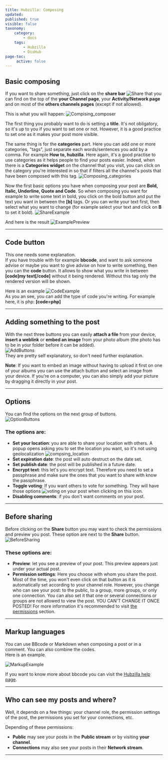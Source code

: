 ```yaml
---
title: Hubzilla: Composing
updated:
published: true
visible: false
taxonomy:
    category:
        - docs
    tags:
        - Hubzilla
        - DisHub
page-toc:
     active: false
---
```


## Basic composing
If you want to share something, just click on the **share bar** ![Share](en/Share.png) that you can find on the top of the **your Channel page**, your **Activity/Network page** and on most of the **others channels pages** (except if not allowed).

This is what you will happen:
![Compising_composer](en/Composing_composer.gif)

The first thing you probably want to do is setting a **title**. It's not obligatory, so it's up to you if you want to set one or not. However, it is a good practice to set one as it makes your post more visible.

The same thing is for the **categories** part. Here you can add one or more categories, "tags", just separate each words/sentences you add by a comma. For example **How to, hubzilla**.
Here again, it's a good practise to use categories as it helps people to find your posts easier. Indeed, when there is a **Categories widget** on the channel that you visit, you can click on the category you're interested in so that if filters all the channel's posts that have been composed with this tag.
![Composing_categories](en/Composing_categories.png)

Now the first basic options you have when composing your post are **Bold, Italic, Underline, Quote and Code**.
So when composing you want for example to write some text in bold, you click on the bold button and put the text you want in between the **[b]** tags. Or you can write your text first, then select what you want to change (for example select your text and click on **B** to set it bold).
![ShareExample](en/ShareExample.gif)

And here is the result
![ExamplePreview](en/ExamplePreview.png)

---

## Code button
This one needs some explanation.  
If you have trouble with for example **bbcode**, and want to ask someone advise or maybe you want to give advise on how to write something, then you can the **code** button. It allows to show what you write in between **[code]my text[/code]** without it being rendered. Without this tag only the rendered version will be shown.

Here is an example
![CodeExample](en/CodeeExample.gif)  
As you an see, you can add the type of code you're writing. For example here, it is php: **[code=php]**

---

## Adding something to the post

With the next three buttons you can easily **attach a file** from your device, **insert a weblink** or **embed an image** from your photo album (the photo has to be in your folder before it can be added).  
![AddButtons](en/AddButtons.png)  
They are pretty self explanatory, so don't need further explanation.

**Note**: If you want to embed an image without having to upload it first on one of your albums you can use the attach button and select an image from your device. If you're on a computer, you can also simply add your picture by dragging it directly in your post.

---

## Options

You can find the options on the next group of buttons.  
![OptionButtons](en/OptionButtons.png)  

### The options are:
* **Set your location**: you are able to share your location with others. A popup opens asking you to set the location you want, so it's not using geolocalization ![compsing_location](en/Composing_location.png)
* **Set expiration date**: the post will auto destruct on the date set.
* **Set publish date**: the post will be published in a future date.
* **Encrypt text**: this let's you encrypt text. Therefore you need to set a passphrase and make sure the ones that you want to share with know the passphrase.
* **Toggle voting**: If you want others to vote for something. They will have those options ![voting](en/Voting.png) on your post when clicking on this icon.
* **Disabling comments**: if you don't want comments on your post.

 ---

## Before sharing

Before clicking on the **Share** button you may want to check the permissions and preview you post. These option are next to the **Share** button.
![BeforeSharing](en/BeforeSharing.png)  

### These options are:
* **Preview**: let you see a preview of your post. This preview appears just under your actual post.
* **Permission settings**: Here you choose with whom you share the post. Most of the time, you won't even click on that button as it is automatically set according to your channel role. However, you change who can see your post: to the public, to a group, more groups, or only one connection. You can also set it that one or several connections or groups are not allowed to view the post. YOU CAN'T CHANGE IT ONCE POSTED!
For more information it's recommended to visit [the permissions](../../permissions) section.

---

## Markup languages
You can use BBcode or Markdown when composing a post or in a comment. You can also combine the codes.  
Here is an example.

![MarkupExample](en/MarkupExample.png)  

If you want to know more about bbcode you can visit the [Hubzilla help page](https://hub.disroot.org/help/en/member/bbcode).

---

## Who can see my posts and where?
Well, it depends on a few things: your channel role, the permission settings of the post, the permissions you set for your connections, etc.

Depending of these permissions:
- **Public** may see your posts in the **Public stream** or by visiting **your channel**.
- **Connections** may also see your posts in their **Network stream**.

---
